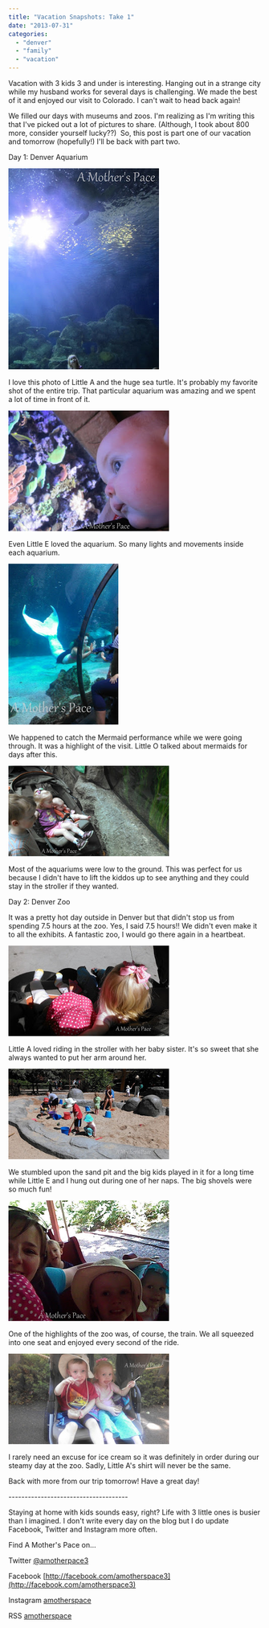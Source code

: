 ```yaml
---
title: "Vacation Snapshots: Take 1"
date: "2013-07-31"
categories: 
  - "denver"
  - "family"
  - "vacation"
---
```


Vacation with 3 kids 3 and under is interesting. Hanging out in a strange city while my husband works for several days is challenging. We made the best of it and enjoyed our visit to Colorado. I can't wait to head back again!  

  

We filled our days with museums and zoos. I'm realizing as I'm writing this that I've picked out a lot of pictures to share. (Although, I took about 800 more, consider yourself lucky??)  So, this post is part one of our vacation and tomorrow (hopefully!) I'll be back with part two.

  

Day 1: Denver Aquarium

  

[![Denver Aquarium | A Mother's Pace](images/IMG_4054.jpg "Denver Aquarium | A Mother's Pace")](http://amotherspace.net/wp-content/uploads/2013/07/IMG_40541.jpg)

  
I love this photo of Little A and the huge sea turtle. It's probably my favorite shot of the entire trip. That particular aquarium was amazing and we spent a lot of time in front of it.  
  
  

[![Denver Aquarium | A Mother's Pace](images/IMG_4060.jpg "Denver Aquarium | A Mother's Pace")](http://amotherspace.net/wp-content/uploads/2013/07/IMG_40601.jpg)

  

Even Little E loved the aquarium. So many lights and movements inside each aquarium.  

  

[![Denver Aquarium | A Mother's Pace](images/IMAG1732.jpg "Denver Aquarium | A Mother's Pace")](http://amotherspace.net/wp-content/uploads/2013/07/IMAG17321.jpg)

  
We happened to catch the Mermaid performance while we were going through. It was a highlight of the visit. Little O talked about mermaids for days after this.  
  

[![Denver Aquarium | A Mother's Pace](images/IMAG1735.jpg "Denver Aquarium | A Mother's Pace")](http://amotherspace.net/wp-content/uploads/2013/07/IMAG17351.jpg)

  

Most of the aquariums were low to the ground. This was perfect for us because I didn't have to lift the kiddos up to see anything and they could stay in the stroller if they wanted. 

  

Day 2: Denver Zoo

  

It was a pretty hot day outside in Denver but that didn't stop us from spending 7.5 hours at the zoo. Yes, I said 7.5 hours!! We didn't even make it to all the exhibits. A fantastic zoo, I would go there again in a heartbeat.

  

[![Denver Zoo | A Mother's Pace](images/IMAG1758.jpg "Denver Zoo | A Mother's Pace")](http://amotherspace.net/wp-content/uploads/2013/07/IMAG17581.jpg)

  
Little A loved riding in the stroller with her baby sister. It's so sweet that she always wanted to put her arm around her.   
  

[![Denver Zoo | A Mother's Pace](images/IMAG1759.jpg "Denver Zoo | A Mother's Pace")](http://amotherspace.net/wp-content/uploads/2013/07/IMAG17591.jpg)

  
We stumbled upon the sand pit and the big kids played in it for a long time while Little E and I hung out during one of her naps. The big shovels were so much fun!  
  
  

[![Denver Zoo | A Mother's Pace](images/IMAG1773.jpg "Denver Zoo | A Mother's Pace")](http://amotherspace.net/wp-content/uploads/2013/07/IMAG17731.jpg)

  
One of the highlights of the zoo was, of course, the train. We all squeezed into one seat and enjoyed every second of the ride.  
  
  

[![Denver Zoo | A Mother's Pace](images/IMAG1779.jpg "Denver Zoo | A Mother's Pace")](http://amotherspace.net/wp-content/uploads/2013/07/IMAG17791.jpg)

  

I rarely need an excuse for ice cream so it was definitely in order during our steamy day at the zoo. Sadly, Little A's shirt will never be the same. 

  

Back with more from our trip tomorrow! Have a great day!

  

  

\-------------------------------------

  

Staying at home with kids sounds easy, right? Life with 3 little ones is busier than I imagined. I don't write every day on the blog but I do update Facebook, Twitter and Instagram more often.   
  
Find A Mother's Pace on...  
  
Twitter [@amotherpace3](https://twitter.com/amotherspace3)  
  
Facebook [http://facebook.com/amotherspace3](http://facebook.com/amotherspace3)   
  
Instagram [amotherspace](http://instagram.com/amotherspace)  
  
RSS [amotherspace](http://feeds.feedburner.com/amotherspace)
